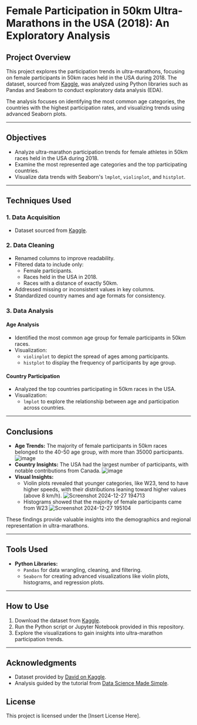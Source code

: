 
# Female Participation in 50km Ultra-Marathons in the USA (2018): An Exploratory Analysis

## Project Overview  
This project explores the participation trends in ultra-marathons, focusing on female participants in 50km races held in the USA during 2018. The dataset, sourced from [Kaggle](https://www.kaggle.com/datasets/aiaiaidavid/the-big-dataset-of-ultra-marathon-running/discussion/420633), was analyzed using Python libraries such as Pandas and Seaborn to conduct exploratory data analysis (EDA).  

The analysis focuses on identifying the most common age categories, the countries with the highest participation rates, and visualizing trends using advanced Seaborn plots.

---

## Objectives  
- Analyze ultra-marathon participation trends for female athletes in 50km races held in the USA during 2018.  
- Examine the most represented age categories and the top participating countries.  
- Visualize data trends with Seaborn's `lmplot`, `violinplot`, and `histplot`.  

---

## Techniques Used  

### 1. Data Acquisition  
- Dataset sourced from [Kaggle](https://www.kaggle.com/datasets/aiaiaidavid/the-big-dataset-of-ultra-marathon-running/discussion/420633).
  
### 2. Data Cleaning  
- Renamed columns to improve readability.  
- Filtered data to include only:  
  - Female participants.  
  - Races held in the USA in 2018.  
  - Races with a distance of exactly 50km.  
- Addressed missing or inconsistent values in key columns.  
- Standardized country names and age formats for consistency.  

### 3. Data Analysis  

#### Age Analysis  
- Identified the most common age group for female participants in 50km races.  
- Visualization:  
  - `violinplot` to depict the spread of ages among participants.  
  - `histplot` to display the frequency of participants by age group.

#### Country Participation  
- Analyzed the top countries participating in 50km races in the USA.  
- Visualization:  
  - `lmplot` to explore the relationship between age and participation across countries.  

---

## Conclusions  
- **Age Trends:** The majority of female participants in 50km races belonged to the 40-50 age group, with more than 35000 participants.
![image](https://github.com/user-attachments/assets/6e23c738-41b2-4b37-9b59-8fde13c320bb)
- **Country Insights:** The USA had the largest number of participants, with notable contributions from Canada.
![image](https://github.com/user-attachments/assets/a8fdc888-a16e-441f-97be-64563050ace3)
- **Visual Insights:**  
  - Violin plots revealed that younger categories, like W23, tend to have higher speeds, with their distributions leaning toward higher values (above 8 km/h).
  ![Screenshot 2024-12-27 194713](https://github.com/user-attachments/assets/7f22c632-d3bb-4587-89d4-36c3b6d27e3b)
  - Histograms showed that the majority of female participants came from W23
  ![Screenshot 2024-12-27 195104](https://github.com/user-attachments/assets/e9ebd32d-3e37-47fb-a23b-8c2e746d4405)

These findings provide valuable insights into the demographics and regional representation in ultra-marathons.  

---

## Tools Used  
- **Python Libraries:**  
  - `Pandas` for data wrangling, cleaning, and filtering.  
  - `Seaborn` for creating advanced visualizations like violin plots, histograms, and regression plots.  

---

## How to Use  
1. Download the dataset from [Kaggle](https://www.kaggle.com/datasets/aiaiaidavid/the-big-dataset-of-ultra-marathon-running/discussion/420633).  
2. Run the Python script or Jupyter Notebook provided in this repository.  
3. Explore the visualizations to gain insights into ultra-marathon participation trends.  

---

## Acknowledgments  
- Dataset provided by [David on Kaggle](https://www.kaggle.com/datasets/aiaiaidavid/the-big-dataset-of-ultra-marathon-running).  
- Analysis guided by the tutorial from [Data Science Made Simple](https://www.youtube.com/watch?v=4sZFkPw87ng).  

## License  
This project is licensed under the [Insert License Here].  
